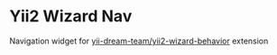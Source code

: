Yii2 Wizard Nav
===

Navigation widget for [yii-dream-team/yii2-wizard-behavior](https://github.com/yii-dream-team/yii2-wizard-behavior) extension
